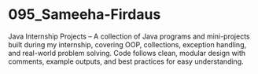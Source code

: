 # 095_Sameeha-Firdaus
Java Internship Projects – A collection of Java programs and mini-projects built during my internship, covering OOP, collections, exception handling, and real-world problem solving. Code follows clean, modular design with comments, example outputs, and best practices for easy understanding.
